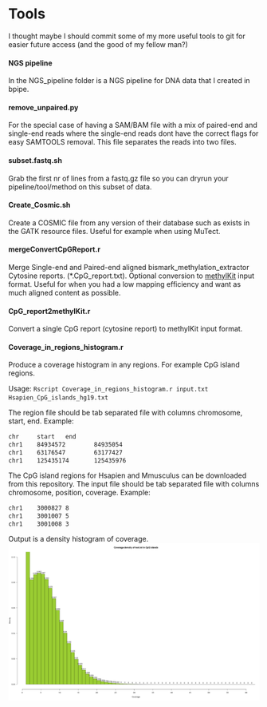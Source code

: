 # Tools
I thought maybe I should commit some of my more useful tools to git for easier future access (and the good of my fellow man?)

#### NGS pipeline
In the NGS_pipeline folder is a NGS pipeline for DNA data that I created in bpipe.

#### remove_unpaired.py
For the special case of having a SAM/BAM file with a mix of paired-end and single-end reads where the single-end reads dont have the correct flags for easy SAMTOOLS removal. This file separates the reads into two files.

#### subset.fastq.sh
Grab the first nr of lines from a fastq.gz file so you can dryrun your pipeline/tool/method on this subset of data.

#### Create_Cosmic.sh
Create a COSMIC file from any version of their database such as exists in the GATK resource files. Useful for example when using MuTect.

#### mergeConvertCpGReport.r
Merge Single-end and Paired-end aligned bismark_methylation_extractor Cytosine reports. (*.CpG_report.txt). Optional conversion to [methylKit](https://github.com/al2na/methylKit) input format.
Useful for when you had a low mapping efficiency and want as much aligned content as possible.

#### CpG_report2methylKit.r
Convert a single CpG report (cytosine report) to methylKit input format.

#### Coverage_in_regions_histogram.r
Produce a coverage histogram in any regions. For example CpG island regions.

Usage: `Rscript Coverage_in_regions_histogram.r input.txt Hsapien_CpG_islands_hg19.txt`

The region file should be tab separated file with columns chromosome, start, end.
Example:
```
chr     start   end
chr1    84934572        84935054
chr1    63176547        63177427
chr1    125435174       125435976
```

The CpG island regions for Hsapien and Mmusculus can be downloaded from this repository.
The input file should be tab separated file with columns chromosome, position, coverage.
Example:
```
chr1    3000827 8
chr1    3001007 5
chr1    3001008 3
```

Output is a density histogram of coverage.
![ScreenShot](Coverage.png)
